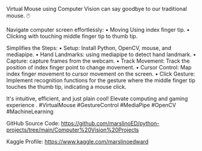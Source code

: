 Virtual Mouse using Computer Vision can say goodbye to our traditional mouse. 🖱️

Navigate computer screen effortlessly:
	• Moving Using index finger tip.
	• Clicking with touching middle finger tip to thumb tip.

Simplifies the Steps:
• Setup: Install Python, OpenCV, mouse, and mediapipe.
• Hand Landmarks: using mediapipe to detect hand landmark.
• Capture: capture frames from the webcam.
• Track Movement: Track the position of index finger point to change movement.
• Cursor Control: Map index finger movement to cursor movement on the screen.
• Click Gesture: Implement recognition functions for the gesture where the middle finger tip touches the thumb tip, indicating a mouse click.

It's intuitive, efficient, and just plain cool! Elevate computing and gaming experience .
#VirtualMouse #GestureControl #MediaPipe #OpenCV #MachineLearning

GitHub Source Code: https://github.com/marslinoED/python-projects/tree/main/Computer%20Vision%20Projects

Kaggle Profile: https://www.kaggle.com/marslinoedward